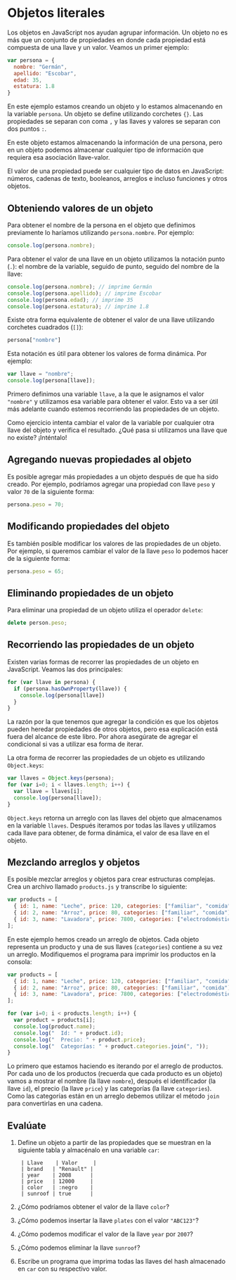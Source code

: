 # Objetos literales

Los objetos en JavaScript nos ayudan agrupar información. Un objeto no es más que un conjunto de propiedades en donde cada propiedad está compuesta de una llave y un valor. Veamos un primer ejemplo:

```javascript
var persona = {
  nombre: "Germán",
  apellido: "Escobar",
  edad: 35,
  estatura: 1.8
}
```

En este ejemplo estamos creando un objeto y lo estamos almacenando en la variable `persona`. Un objeto se define utilizando corchetes `{}`. Las propiedades se separan con coma `,` y las llaves y valores se separan con dos puntos `:`.

En este objeto estamos almacenando la información de una persona, pero en un objeto podemos almacenar cualquier tipo de información que requiera esa asociación llave-valor.

El valor de una propiedad puede ser cualquier tipo de datos en JavaScript: números, cadenas de texto, booleanos, arreglos e incluso funciones y otros objetos.

## Obteniendo valores de un objeto

Para obtener el nombre de la persona en el objeto que definimos previamente lo haríamos utilizando `persona.nombre`. Por ejemplo:

```javascript
console.log(persona.nombre);
```

Para obtener el valor de una llave en un objeto utilizamos la notación punto \(`.`\): el nombre de la variable, seguido de punto, seguido del nombre de la llave:

```javascript
console.log(persona.nombre); // imprime Germán
console.log(persona.apellido); // imprime Escobar
console.log(persona.edad); // imprime 35
console.log(persona.estatura); // imprime 1.8
```

Existe otra forma equivalente de obtener el valor de una llave utilizando corchetes cuadrados \(`[]`\):

```javascript
persona["nombre"]
```

Esta notación es útil para obtener los valores de forma dinámica. Por ejemplo:

```javascript
var llave = "nombre";
console.log(persona[llave]);
```

Primero definimos una variable `llave`, a la que le asignamos el valor `"nombre"` y utilizamos esa variable para obtener el valor. Esto va a ser útil más adelante cuando estemos recorriendo las propiedades de un objeto.

Como ejercicio intenta cambiar el valor de la variable por cualquier otra llave del objeto y verifica el resultado. ¿Qué pasa si utilizamos una llave que no existe? ¡Inténtalo!

## Agregando nuevas propiedades al objeto

Es posible agregar más propiedades a un objeto después de que ha sido creado. Por ejemplo, podríamos agregar una propiedad con llave `peso` y valor `70` de la siguiente forma:

```javascript
persona.peso = 70;
```

## Modificando propiedades del objeto

Es también posible modificar los valores de las propiedades de un objeto. Por ejemplo, si queremos cambiar el valor de la llave `peso` lo podemos hacer de la siguiente forma:

```javascript
persona.peso = 65;
```

## Eliminando propiedades de un objeto

Para eliminar una propiedad de un objeto utiliza el operador `delete`:

```javascript
delete person.peso;
```

## Recorriendo las propiedades de un objeto

Existen varias formas de recorrer las propiedades de un objeto en JavaScript. Veamos las dos principales:

```javascript
for (var llave in persona) {
  if (persona.hasOwnProperty(llave)) {
    console.log(persona[llave])
  }
}
```

La razón por la que tenemos que agregar la condición es que los objetos pueden heredar propiedades de otros objetos, pero esa explicación está fuera del alcance de este libro. Por ahora asegúrate de agregar el condicional si vas a utilizar esa forma de iterar.

La otra forma de recorrer las propiedades de un objeto es utilizando `Object.keys`:

```javascript
var llaves = Object.keys(persona);
for (var i=0; i < llaves.length; i++) {
  var llave = llaves[i];
  console.log(persona[llave]);
}
```

`Object.keys` retorna un arreglo con las llaves del objeto que almacenamos en la variable `llaves`. Después iteramos por todas las llaves y utilizamos cada llave para obtener, de forma dinámica, el valor de esa llave en el objeto.

## Mezclando arreglos y objetos

Es posible mezclar arreglos y objetos para crear estructuras complejas. Crea un archivo llamado `products.js` y transcribe lo siguiente:

```javascript
var products = [
  { id: 1, name: "Leche", price: 120, categories: ["familiar", "comida"] },
  { id: 2, name: "Arroz", price: 80, categories: ["familiar", "comida"] },
  { id: 3, name: "Lavadora", price: 7800, categories: ["electrodomésticos"] }
];
```

En este ejemplo hemos creado un arreglo de objetos. Cada objeto representa un producto y una de sus llaves \(`categories`\) contiene a su vez un arreglo. Modifiquemos el programa para imprimir los productos en la consola:

```javascript
var products = [
  { id: 1, name: "Leche", price: 120, categories: ["familiar", "comida"] },
  { id: 2, name: "Arroz", price: 80, categories: ["familiar", "comida"] },
  { id: 3, name: "Lavadora", price: 7800, categories: ["electrodomésticos"] }
];

for (var i=0; i < products.length; i++) {
  var product = products[i];
  console.log(product.name);
  console.log("  Id: " + product.id);
  console.log("  Precio: " + product.price);
  console.log("  Categorías: " + product.categories.join(", "));
}
```

Lo primero que estamos haciendo es iterando por el arreglo de productos. Por cada uno de los productos \(recuerda que cada producto es un objeto\) vamos a mostrar el nombre \(la llave `nombre`\), después el identificador \(la llave `id`\), el precio \(la llave `price`\) y las categorías \(la llave `categories`\). Como las categorías están en un arreglo debemos utilizar el método `join` para convertirlas en una cadena.

## Evalúate

1. Define un objeto a partir de las propiedades que se muestran en la siguiente tabla y almacénalo en una variable `car`:

   ```text
    | Llave    | Valor     |
    | brand   | "Renault" |
    | year    | 2008      |
    | price   | 12000     |
    | color   | :negro    |
    | sunroof | true      |
   ```

2. ¿Cómo podríamos obtener el valor de la llave `color`?
3. ¿Cómo podemos insertar la llave `plates` con el valor `"ABC123"`?
4. ¿Cómo podemos modificar el valor de la llave `year` por `2007`?
5. ¿Cómo podemos eliminar la llave `sunroof`?
6. Escribe un programa que imprima todas las llaves del hash almacenado en `car` con su respectivo valor.

